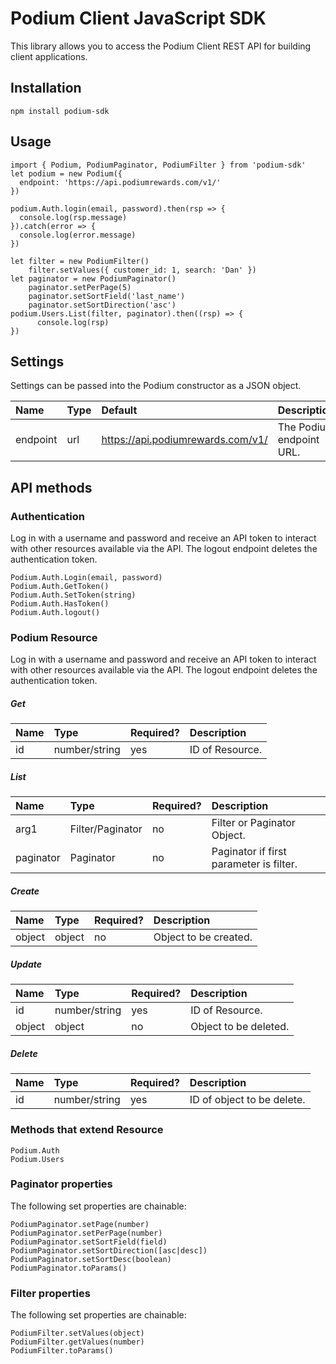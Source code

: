 # Podium Client JavaScript SDK

This library allows you to access the Podium Client REST API for building client applications. 

## Installation
```
npm install podium-sdk
```

## Usage
```
import { Podium, PodiumPaginator, PodiumFilter } from 'podium-sdk'
let podium = new Podium({
  endpoint: 'https://api.podiumrewards.com/v1/'
})

podium.Auth.login(email, password).then(rsp => {
  console.log(rsp.message)
}).catch(error => {
  console.log(error.message)
})

let filter = new PodiumFilter()
    filter.setValues({ customer_id: 1, search: 'Dan' })
let paginator = new PodiumPaginator()
    paginator.setPerPage(5)
    paginator.setSortField('last_name')
    paginator.setSortDirection('asc')
podium.Users.List(filter, paginator).then((rsp) => {
      console.log(rsp)
})

``` 

## Settings
Settings can be passed into the Podium constructor as a JSON object.

| Name  | Type | Default | Description |
| :------------- | :------------- | :------------- | :------------- |
| endpoint  | url  | https://api.podiumrewards.com/v1/ | The Podium endpoint URL. |

## API methods

### Authentication
Log in with a username and password and receive an API token to interact with other resources available via the API. The logout endpoint deletes the authentication token. 

```
Podium.Auth.Login(email, password)
Podium.Auth.GetToken()
Podium.Auth.SetToken(string)
Podium.Auth.HasToken()
Podium.Auth.logout()

```

### Podium Resource
Log in with a username and password and receive an API token to interact with other resources available via the API. The logout endpoint deletes the authentication token. 

##### Get

| Name  | Type | Required? | Description |
| :------------- | :------------- | :------------- | :------------- |
| id  | number/string  | yes | ID of Resource. |

##### List

| Name  | Type | Required? | Description |
| :------------- | :------------- | :------------- | :------------- |
| arg1  | Filter/Paginator  | no | Filter or Paginator Object. |
| paginator  | Paginator  | no | Paginator if first parameter is filter. |

##### Create

| Name  | Type | Required? | Description |
| :------------- | :------------- | :------------- | :------------- |
| object  | object  | no | Object to be created. |

##### Update

| Name  | Type | Required? | Description |
| :------------- | :------------- | :------------- | :------------- |
| id  | number/string  | yes | ID of Resource. |
| object  | object  | no | Object to be deleted. |

##### Delete

| Name  | Type | Required? | Description |
| :------------- | :------------- | :------------- | :------------- |
| id  | number/string  | yes | ID of object to be delete. |



### Methods that extend Resource

```
Podium.Auth
Podium.Users
```

### Paginator properties
The following set properties are chainable:

```
PodiumPaginator.setPage(number)
PodiumPaginator.setPerPage(number)
PodiumPaginator.setSortField(field)
PodiumPaginator.setSortDirection([asc|desc])
PodiumPaginator.setSortDesc(boolean)
PodiumPaginator.toParams()
```

### Filter properties
The following set properties are chainable:

```
PodiumFilter.setValues(object)
PodiumFilter.getValues(number)
PodiumFilter.toParams()
```